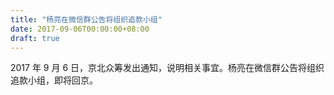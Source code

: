 ```yaml
---
title: "杨亮在微信群公告将组织追款小组"
date: 2017-09-06T00:00:00+08:00
draft: true
---
```


2017 年 9 月 6 日，京北众筹发出通知，说明相关事宜。杨亮在微信群公告将组织追款小组，即将回京。